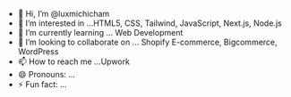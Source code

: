 - 👋 Hi, I’m @luxmichicham
- 👀 I’m interested in ...HTML5, CSS, Tailwind, JavaScript, Next.js, Node.js 
- 🌱 I’m currently learning ... Web Development
- 💞️ I’m looking to collaborate on ... Shopify E-commerce, Bigcommerce, WordPress
- 📫 How to reach me ...Upwork
- 😄 Pronouns: ...
- ⚡ Fun fact: ...

<!---
luxmichicham/luxmichicham is a ✨ special ✨ repository because its `README.md` (this file) appears on your GitHub profile.
You can click the Preview link to take a look at your changes.
--->
